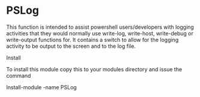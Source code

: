 # PSLog
This function is intended to assist powershell users/developers with logging activities that they would normally use write-log, write-host, write-debug or write-output functions for. 
It contains a switch to allow for the logging activity to be output to the screen and to the log file. 

Install

To install this module copy this to your modules directory and issue the command

Install-module -name PSLog
